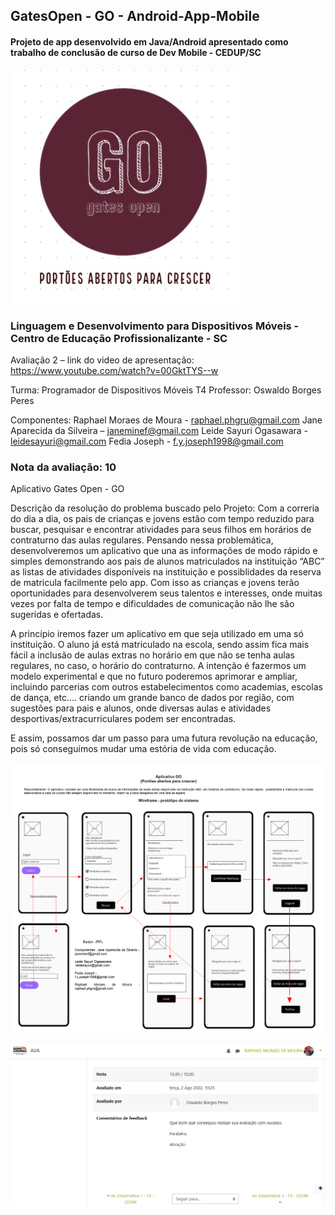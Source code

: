                      
## GatesOpen - GO - Android-App-Mobile 




#### Projeto de app desenvolvido em Java/Android apresentado como trabalho de conclusão de curso de Dev Mobile - CEDUP/SC
![Screenshot](logo.jpeg?raw=true)

### Linguagem e Desenvolvimento para Dispositivos Móveis - Centro de Educação Profissionalizante - SC

Avaliação 2 – link do video de apresentação:
https://www.youtube.com/watch?v=00GktTYS--w


Turma: Programador de Dispositivos Móveis T4
Professor: Oswaldo Borges Peres

Componentes:
Raphael Moraes de Moura - raphael.phgru@gmail.com
Jane Aparecida da Silveira – janeminef@gmail.com
Leide Sayuri Ogasawara - leidesayuri@gmail.com
Fedia Joseph - f.y.joseph1998@gmail.com

### Nota da avaliação: 10

Aplicativo Gates Open - GO 

Descrição da resolução do problema buscado pelo Projeto:
Com a correria do dia a dia, os pais de crianças e jovens estão com tempo reduzido para buscar, pesquisar e encontrar atividades para seus filhos em horários de contraturno das aulas regulares. Pensando nessa problemática, desenvolveremos um aplicativo que una as informações de modo rápido e simples demonstrando aos pais de alunos matriculados na instituição “ABC” as listas de atividades disponíveis na instituição e possiblidades da reserva de matricula facilmente pelo app. Com isso as crianças e jovens terão oportunidades para desenvolverem seus talentos e interesses, onde muitas vezes por falta de tempo e dificuldades de comunicação não lhe são sugeridas e ofertadas. 

A princípio iremos fazer um aplicativo em que seja utilizado em uma só instituição. O aluno já está matriculado na escola, sendo assim fica mais fácil a inclusão de aulas extras no horário em que não se tenha aulas regulares, no caso, o horário do contraturno.
A intenção é fazermos um modelo experimental e que no futuro poderemos aprimorar e ampliar, incluindo parcerias com outros estabelecimentos como academias, escolas de dança, etc.... criando um grande banco de dados por região, com sugestões para pais e alunos, onde diversas aulas e atividades desportivas/extracurriculares podem ser encontradas. 

E assim, possamos dar um passo para uma futura revolução na educação, pois só conseguimos mudar uma estória de vida com educação.

![Screenshot](WireFrame%20Avalia%C3%A7%C3%A3o2.png?raw=true)


![Screenshot](PrintNota2aava.png)


